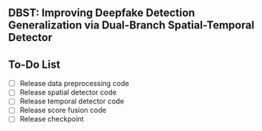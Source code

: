 ## DBST: Improving Deepfake Detection Generalization via Dual-Branch Spatial-Temporal Detector
## To-Do List
- [ ] Release data preprocessing code
- [ ] Release spatial detector code
- [ ] Release temporal detector code
- [ ] Release score fusion code
- [ ] Release checkpoint
